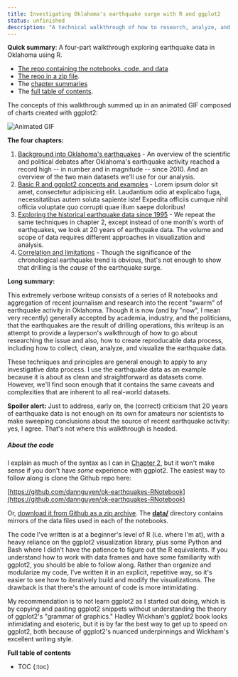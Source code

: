 ```yaml
---
title: Investigating Oklahoma's earthquake surge with R and ggplot2
status: unfinished
description: "A technical walkthrough of how to research, analyze, and visualize Oklahoma's earthquakes using R."
---
```


__Quick summary__: A four-part walkthrough exploring earthquake data in Oklahoma using R.
- [The repo containing the notebooks, code, and data](https://github.com/dannguyen/ok-earthquakes-RNotebook)
- [The repo in a zip file](https://github.com/dannguyen/ok-earthquakes-RNotebook/archive/master.zip).
- The [chapter summaries](#chapter-summaries) 
- The [full table of contents](#full-toc).


The concepts of this walkthrough summed up in an animated GIF composed of charts created with ggplot2:

![Animated GIF](/files/images/posts/ok-earthquakes/movie-quakes-OK.gif)


<a id="chapter-summaries"></a>
__The four chapters:__

1. [Background into Oklahoma's earthquakes](#chapter-1-mark) - An overview of the scientific and political debates after Oklahoma's earthquake activity reached a record high -- in number and in magnitude -- since 2010. And an overview of the two main datasets we'll use for our analysis.
2. [Basic R and ggplot2 concepts and examples](#chapter-2-mark) - Lorem ipsum dolor sit amet, consectetur adipisicing elit. Laudantium odio at explicabo fuga, necessitatibus autem soluta sapiente iste! Expedita officiis cumque nihil officia voluptate quo corrupti quae illum saepe doloribus!
3. [Exploring the historical earthquake data since 1995](#chapter-3-mark) - We repeat the same techniques in chapter 2, except instead of one month's worth of earthquakes, we look at 20 years of earthquake data. The volume and scope of data requires different approaches in visualization and analysis.
4. [Correlation and limitations](#chapter-4-mark) - Though the significance of the chronological earthquake trend is obvious, that's not enough to show that drilling is the _cause_ of the earthquake surge.


__Long summary:__

This extremely verbose writeup consists of a series of R notebooks and aggregation of recent journalism and research into the recent "swarm" of earthquake activity in Oklahoma. Though it is now (and by "now", I mean very recently) generally accepted by academia, industry, and the politicians, that the earthquakes are the result of drilling operations, this writeup is an attempt to provide a layperson's walkthrough of how to go about researching the issue and also, how to create reproducable data process, including how to collect, clean, analyze, and visualize the earthquake data.

These techniques and principles are general enough to apply to any investigative data process. I use the earthquake data as an example because it is about as clean and straightforward as datasets come. However, we'll find soon enough that it contains the same caveats and complexities that are inherent to all real-world datasets.

__Spoiler alert:__ Just to address, early on, the (correct) criticism that 20 years of earthquake data is not enough on its own for amateurs nor scientists to make sweeping conclusions about the source of recent earthquake activity: yes, I agree. That's not where this walkthrough is headed.

##### About the code

I explain as much of the syntax as I can in [Chapter 2](#chapter-2-mark), but it won't make sense if you don't have _some_ experience with ggplot2. The easiest way to follow along is clone the Github repo here:

[https://github.com/dannguyen/ok-earthquakes-RNotebook](https://github.com/dannguyen/ok-earthquakes-RNotebook)

Or, [download it from Github as a zip archive](https://github.com/dannguyen/ok-earthquakes-RNotebook/archive/master.zip). The [__data/__](https://github.com/dannguyen/ok-earthquakes-RNotebook/tree/master/data) directory contains mirrors of the data files used in each of the notebooks.

The code I've written is at a beginner's level of R (i.e. where I'm at), with a heavy reliance on the ggplot2 visualization library, plus some Python and Bash where I didn't have the patience to figure out the R equivalents. If you understand how to work with data frames and have some familiarity with ggplot2, you should be able to follow along. Rather than organize and modularize my code, I've written it in an explicit, repetitive way, so it's easier to see how to iteratively build and modify the visualizations. The drawback is that there's the amount of code is more intimidating.

My recommendation is to not learn ggplot2 as I started out doing, which is by copying and pasting ggplot2 snippets without understanding the theory of ggplot2's "grammar of graphics." Hadley Wickham's ggplot2 book looks intimidating and esoteric, but it is by far the best way to get up to speed on ggplot2, both because of ggplot2's nuanced underpinnings and Wickham's excellent writing style.




<a id="full-toc"></a>

__Full table of contents__

* TOC
{:toc}


